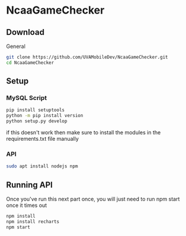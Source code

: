 # NcaaGameChecker
## Download

General
```sh
git clone https://github.com/UVAMobileDev/NcaaGameChecker.git
cd NcaaGameChecker
```

## Setup
### MySQL Script

```sh
pip install setuptools
python -m pip install version
python setup.py develop
```
if this doesn't work then make sure to install the modules in the requirements.txt file manually

### API
```sh
sudo apt install nodejs npm
```

## Running API
Once you've run this next part once, you will just need to run npm start once it times out
```sh
npm install
npm install recharts
npm start
```
